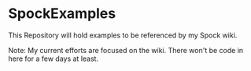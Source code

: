 # SpockExamples
This Repository will hold examples to be referenced by my Spock wiki.

Note: My current efforts are focused on the wiki. There won't be code in here for a few days at least.
